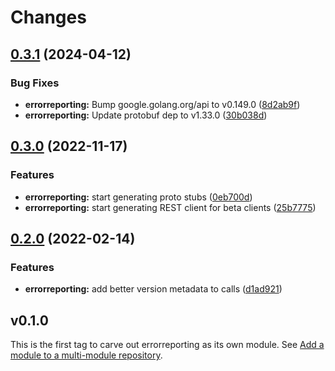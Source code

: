 # Changes

## [0.3.1](https://github.com/googleapis/google-cloud-go/compare/errorreporting/v0.3.0...errorreporting/v0.3.1) (2024-04-12)


### Bug Fixes

* **errorreporting:** Bump google.golang.org/api to v0.149.0 ([8d2ab9f](https://github.com/googleapis/google-cloud-go/commit/8d2ab9f320a86c1c0fab90513fc05861561d0880))
* **errorreporting:** Update protobuf dep to v1.33.0 ([30b038d](https://github.com/googleapis/google-cloud-go/commit/30b038d8cac0b8cd5dd4761c87f3f298760dd33a))

## [0.3.0](https://github.com/googleapis/google-cloud-go/compare/errorreporting/v0.2.0...errorreporting/v0.3.0) (2022-11-17)


### Features

* **errorreporting:** start generating proto stubs ([0eb700d](https://github.com/googleapis/google-cloud-go/commit/0eb700d17c4cac56f59038f0f3ae5a65257a3d38))
* **errorreporting:** start generating REST client for beta clients ([25b7775](https://github.com/googleapis/google-cloud-go/commit/25b77757c1e6f372e03bf99ab7461264bba48d26))

## [0.2.0](https://github.com/googleapis/google-cloud-go/compare/errorreporting/v0.1.0...errorreporting/v0.2.0) (2022-02-14)


### Features

* **errorreporting:** add better version metadata to calls ([d1ad921](https://github.com/googleapis/google-cloud-go/commit/d1ad921d0322e7ce728ca9d255a3cf0437d26add))

## v0.1.0

This is the first tag to carve out errorreporting as its own module. See
[Add a module to a multi-module repository](https://github.com/golang/go/wiki/Modules#is-it-possible-to-add-a-module-to-a-multi-module-repository).
